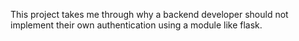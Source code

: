 This project takes me through why a backend developer should not implement their own authentication using a module like flask.
